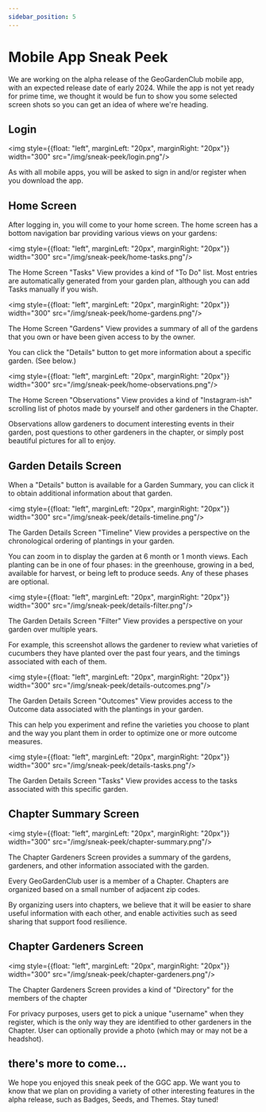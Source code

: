 ```yaml
---
sidebar_position: 5
---
```


# Mobile App Sneak Peek

We are working on the alpha release of the GeoGardenClub mobile app, with an expected release date of early 2024. While the app is not yet ready for prime time, we thought it would be fun to show you some selected screen shots so you can get an idea of where we're heading.


## Login

<img style={{float: "left", marginLeft: "20px", marginRight: "20px"}} width="300" src="/img/sneak-peek/login.png"/>

As with all mobile apps, you will be asked to sign in and/or register when you download the app. 

<div style={{clear:"both"}}></div>

## Home Screen

After logging in, you will come to your home screen. The home screen has a bottom navigation bar providing various views on your gardens:

<img style={{float: "left", marginLeft: "20px", marginRight: "20px"}} width="300" src="/img/sneak-peek/home-tasks.png"/>

The Home Screen "Tasks" View provides a kind of "To Do" list. Most entries are automatically generated from your garden plan, although you can add Tasks manually if you wish.

<div style={{clear:"both"}}></div>

<img style={{float: "left", marginLeft: "20px", marginRight: "20px"}} width="300" src="/img/sneak-peek/home-gardens.png"/>

The Home Screen "Gardens" View provides a summary of all of the gardens that you own or have been given access to by the owner. 

You can click the "Details" button to get more information about a specific garden. (See below.)

<div style={{clear:"both"}}></div>

<img style={{float: "left", marginLeft: "20px", marginRight: "20px"}} width="300" src="/img/sneak-peek/home-observations.png"/>

The Home Screen "Observations" View provides a kind of "Instagram-ish" scrolling list of photos made by yourself and other gardeners in the Chapter. 

Observations allow gardeners to document interesting events in their garden, post questions to other gardeners in the chapter, or simply post beautiful pictures for all to enjoy.

<div style={{clear:"both"}}></div>

## Garden Details Screen

When a "Details" button is available for a Garden Summary, you can click it to obtain additional information about that garden. 

<img style={{float: "left", marginLeft: "20px", marginRight: "20px"}} width="300" src="/img/sneak-peek/details-timeline.png"/>

The Garden Details Screen "Timeline" View provides a perspective on the chronological ordering of plantings in your garden. 

You can zoom in to display the garden at 6 month or 1 month views. Each planting can be in one of four phases: in the greenhouse, growing in a bed, available for harvest, or being left to produce seeds.  Any of these phases are optional. 

<div style={{clear:"both"}}></div>

<img style={{float: "left", marginLeft: "20px", marginRight: "20px"}} width="300" src="/img/sneak-peek/details-filter.png"/>

The Garden Details Screen "Filter" View provides a perspective on your garden over multiple years. 

For example, this screenshot allows the gardener to review what varieties of cucumbers they have planted over the past four years, and the timings associated with each of them.
<div style={{clear:"both"}}></div>

<img style={{float: "left", marginLeft: "20px", marginRight: "20px"}} width="300" src="/img/sneak-peek/details-outcomes.png"/>

The Garden Details Screen "Outcomes" View provides access to the Outcome data associated with the plantings in your garden.

This can help you experiment and refine the varieties you choose to plant and the way you plant them in order to optimize one or more outcome measures. 

<div style={{clear:"both"}}></div>

<img style={{float: "left", marginLeft: "20px", marginRight: "20px"}} width="300" src="/img/sneak-peek/details-tasks.png"/>

The Garden Details Screen "Tasks" View provides access to the tasks associated with this specific garden.

<div style={{clear:"both"}}></div>

## Chapter Summary Screen

<img style={{float: "left", marginLeft: "20px", marginRight: "20px"}} width="300" src="/img/sneak-peek/chapter-summary.png"/>

The Chapter Gardeners Screen provides a summary of the gardens, gardeners, and other information associated with the garden.

Every GeoGardenClub user is a member of a Chapter. Chapters are organized based on a small number of adjacent zip codes. 

By organizing users into chapters, we believe that it will be easier to share useful information with each other, and enable activities such as seed sharing that support food resilience. 

<div style={{clear:"both"}}></div>

## Chapter Gardeners Screen

<img style={{float: "left", marginLeft: "20px", marginRight: "20px"}} width="300" src="/img/sneak-peek/chapter-gardeners.png"/>

The Chapter Gardeners Screen provides a kind of "Directory" for the members of the chapter

For privacy purposes, users get to pick a unique "username" when they register, which is the only way they are identified to other gardeners in the Chapter. User can optionally provide a photo (which may or may not be a headshot).

<div style={{clear:"both"}}></div>


## there's more to come...

We hope you enjoyed this sneak peek of the GGC app. We want you to know that we plan on providing a variety of other interesting features in the alpha release, such as Badges, Seeds, and Themes.   Stay tuned! 

